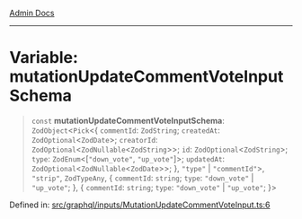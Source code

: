 [Admin Docs](/)

***

# Variable: mutationUpdateCommentVoteInputSchema

> `const` **mutationUpdateCommentVoteInputSchema**: `ZodObject`\<`Pick`\<\{ `commentId`: `ZodString`; `createdAt`: `ZodOptional`\<`ZodDate`\>; `creatorId`: `ZodOptional`\<`ZodNullable`\<`ZodString`\>\>; `id`: `ZodOptional`\<`ZodString`\>; `type`: `ZodEnum`\<\[`"down_vote"`, `"up_vote"`\]\>; `updatedAt`: `ZodOptional`\<`ZodNullable`\<`ZodDate`\>\>; \}, `"type"` \| `"commentId"`\>, `"strip"`, `ZodTypeAny`, \{ `commentId`: `string`; `type`: `"down_vote"` \| `"up_vote"`; \}, \{ `commentId`: `string`; `type`: `"down_vote"` \| `"up_vote"`; \}\>

Defined in: [src/graphql/inputs/MutationUpdateCommentVoteInput.ts:6](https://github.com/Sourya07/talawa-api/blob/3df16fa5fb47e8947dc575f048aef648ae9ebcf8/src/graphql/inputs/MutationUpdateCommentVoteInput.ts#L6)
